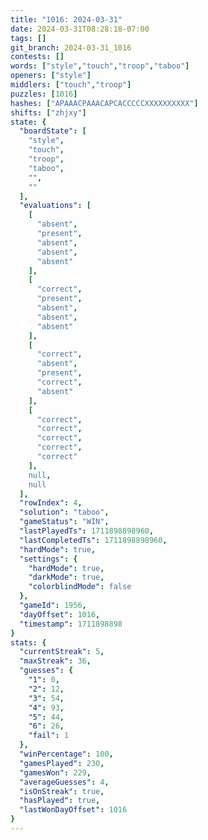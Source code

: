 ```yaml
---
title: "1016: 2024-03-31"
date: 2024-03-31T08:28:18-07:00
tags: []
git_branch: 2024-03-31_1016
contests: []
words: ["style","touch","troop","taboo"]
openers: ["style"]
middlers: ["touch","troop"]
puzzles: [1016]
hashes: ["APAAACPAAACAPCACCCCCXXXXXXXXXX"]
shifts: ["zhjxy"]
state: {
  "boardState": [
    "style",
    "touch",
    "troop",
    "taboo",
    "",
    ""
  ],
  "evaluations": [
    [
      "absent",
      "present",
      "absent",
      "absent",
      "absent"
    ],
    [
      "correct",
      "present",
      "absent",
      "absent",
      "absent"
    ],
    [
      "correct",
      "absent",
      "present",
      "correct",
      "absent"
    ],
    [
      "correct",
      "correct",
      "correct",
      "correct",
      "correct"
    ],
    null,
    null
  ],
  "rowIndex": 4,
  "solution": "taboo",
  "gameStatus": "WIN",
  "lastPlayedTs": 1711898898960,
  "lastCompletedTs": 1711898898960,
  "hardMode": true,
  "settings": {
    "hardMode": true,
    "darkMode": true,
    "colorblindMode": false
  },
  "gameId": 1956,
  "dayOffset": 1016,
  "timestamp": 1711898898
}
stats: {
  "currentStreak": 5,
  "maxStreak": 36,
  "guesses": {
    "1": 0,
    "2": 12,
    "3": 54,
    "4": 93,
    "5": 44,
    "6": 26,
    "fail": 1
  },
  "winPercentage": 100,
  "gamesPlayed": 230,
  "gamesWon": 229,
  "averageGuesses": 4,
  "isOnStreak": true,
  "hasPlayed": true,
  "lastWonDayOffset": 1016
}
---
```

<!-- more -->
